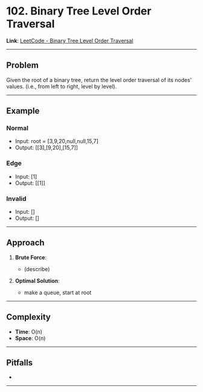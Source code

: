 # 102. Binary Tree Level Order Traversal

**Link**: [LeetCode - Binary Tree Level Order Traversal](https://leetcode.com/problems/binary-tree-level-order-traversal/)

---

## Problem
Given the root of a binary tree, return the level order traversal of its nodes' values. (i.e., from left to right, level by level).



---

## Example
### Normal
- Input: root = [3,9,20,null,null,15,7]
- Output: [[3],[9,20],[15,7]]

### Edge
- Input: [1]
- Output: [[1]]

### Invalid
- Input: []
- Output: []

---

## Approach
1. **Brute Force**:
    - (describe)

2. **Optimal Solution**:
    - make a queue, start at root

---

## Complexity
- **Time**: O(n)
- **Space**: O(n)

---

## Pitfalls
- 

---
